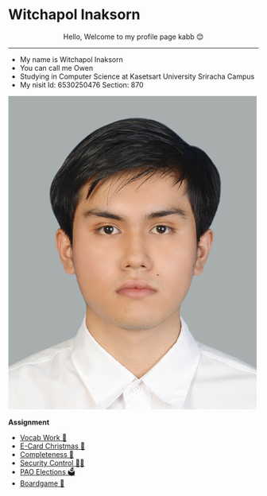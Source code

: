 # Witchapol Inaksorn

<center>
  Hello, Welcome to my profile page kabb 😊
</center>

---

- My name is Witchapol Inaksorn
- You can call me Owen
- Studying in Computer Science at Kasetsart University Sriracha Campus
- My nisit Id: 6530250476 Section: 870

![Myprofile](img/profile.jpeg)

**Assignment**  
  - [Vocab Work 📓](https://witchapolinaksorn.github.io/vlan)  
  - [E-Card Christmas 🎄](https://witchapolinaksorn.github.io/eCardChristmas)
  - [Completeness 💯](https://witchapolinaksorn.github.io/completeness)
  - [Security Control 👮🏻](https://witchapolinaksorn.github.io/security-control)
  - [PAO Elections 🗳️](https://witchapolinaksorn.github.io/pao-elections)
  - [Boardgame 🎲](https://witchapolinaksorn.github.io/board-game)


